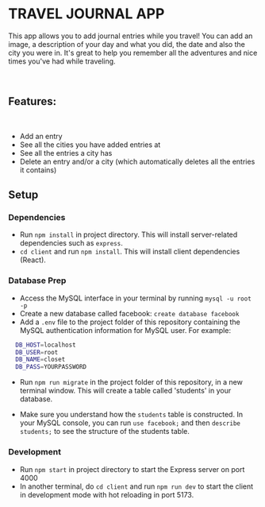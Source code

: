 # TRAVEL JOURNAL APP

This app allows you to add journal entries while you travel! You can add an image, a description of your day and what you did, the date and also the city you were in. It's great to help you remember all the adventures and nice times you've had while traveling.

​

## Features:

​

- Add an entry
- See all the cities you have added entries at
- See all the entries a city has
- Delete an entry and/or a city (which automatically deletes all the entries it contains)
  ​

## Setup

### Dependencies

- Run `npm install` in project directory. This will install server-related dependencies such as `express`.
- `cd client` and run `npm install`. This will install client dependencies (React).

### Database Prep

- Access the MySQL interface in your terminal by running `mysql -u root -p`
- Create a new database called facebook: `create database facebook`
- Add a `.env` file to the project folder of this repository containing the MySQL authentication information for MySQL user. For example:

```bash
  DB_HOST=localhost
  DB_USER=root
  DB_NAME=closet
  DB_PASS=YOURPASSWORD
```

- Run `npm run migrate` in the project folder of this repository, in a new terminal window. This will create a table called 'students' in your database.

- Make sure you understand how the `students` table is constructed. In your MySQL console, you can run `use facebook;` and then `describe students;` to see the structure of the students table.

### Development

- Run `npm start` in project directory to start the Express server on port 4000
- In another terminal, do `cd client` and run `npm run dev` to start the client in development mode with hot reloading in port 5173.
